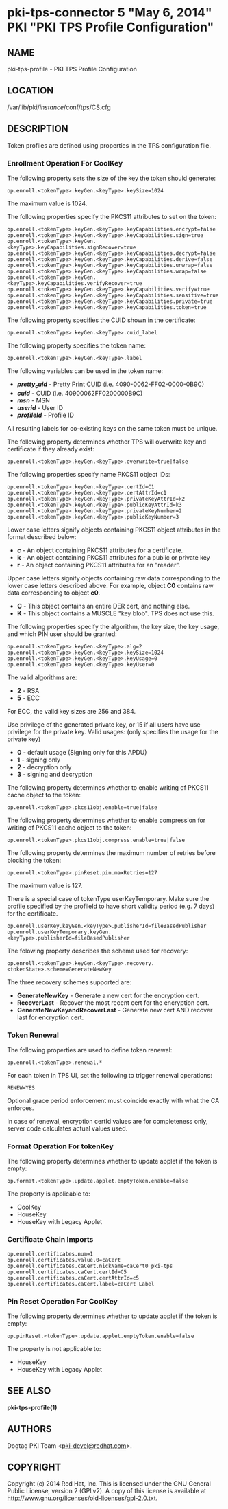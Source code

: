 # pki-tps-connector 5 "May 6, 2014" PKI "PKI TPS Profile Configuration"

## NAME

pki-tps-profile - PKI TPS Profile Configuration

## LOCATION

/var/lib/pki/*instance*/conf/tps/CS.cfg

## DESCRIPTION

Token profiles are defined using properties in the TPS configuration file.

### Enrollment Operation For CoolKey

The following property sets the size of the key the token should generate:

```
op.enroll.<tokenType>.keyGen.<keyType>.keySize=1024
```

The maximum value is 1024.

The following properties specify the PKCS11 attributes to set on the token:

```
op.enroll.<tokenType>.keyGen.<keyType>.keyCapabilities.encrypt=false
op.enroll.<tokenType>.keyGen.<keyType>.keyCapabilities.sign=true
op.enroll.<tokenType>.keyGen.<keyType>.keyCapabilities.signRecover=true
op.enroll.<tokenType>.keyGen.<keyType>.keyCapabilities.decrypt=false
op.enroll.<tokenType>.keyGen.<keyType>.keyCapabilities.derive=false
op.enroll.<tokenType>.keyGen.<keyType>.keyCapabilities.unwrap=false
op.enroll.<tokenType>.keyGen.<keyType>.keyCapabilities.wrap=false
op.enroll.<tokenType>.keyGen.<keyType>.keyCapabilities.verifyRecover=true
op.enroll.<tokenType>.keyGen.<keyType>.keyCapabilities.verify=true
op.enroll.<tokenType>.keyGen.<keyType>.keyCapabilities.sensitive=true
op.enroll.<tokenType>.keyGen.<keyType>.keyCapabilities.private=true
op.enroll.<tokenType>.keyGen.<keyType>.keyCapabilities.token=true
```

The following property specifies the CUID shown in the certificate:

```
op.enroll.<tokenType>.keyGen.<keyType>.cuid_label
```

The following property specifies the token name:

```
op.enroll.<tokenType>.keyGen.<keyType>.label
```

The following variables can be used in the token name:

- **$pretty_cuid$** - Pretty Print CUID (i.e. 4090-0062-FF02-0000-0B9C)
- **$cuid$** - CUID (i.e. 40900062FF0200000B9C)
- **$msn$** - MSN
- **$userid$** - User ID
- **$profileId$** - Profile ID

All resulting labels for co-existing keys on the same token must be unique.

The following property determines whether TPS will overwrite key and certificate if they already exist:

```
op.enroll.<tokenType>.keyGen.<keyType>.overwrite=true|false
```

The following properties specify name PKCS11 object IDs:

```
op.enroll.<tokenType>.keyGen.<keyType>.certId=C1
op.enroll.<tokenType>.keyGen.<keyType>.certAttrId=c1
op.enroll.<tokenType>.keyGen.<keyType>.privateKeyAttrId=k2
op.enroll.<tokenType>.keyGen.<keyType>.publicKeyAttrId=k3
op.enroll.<tokenType>.keyGen.<keyType>.privateKeyNumber=2
op.enroll.<tokenType>.keyGen.<keyType>.publicKeyNumber=3
```

Lower case letters signify objects containing PKCS11 object attributes in the format described below:

- **c** - An object containing PKCS11 attributes for a certificate.
- **k** - An object containing PKCS11 attributes for a public or private key
- **r** - An object containing PKCS11 attributes for an "reader".

Upper case letters signify objects containing raw data corresponding to the lower case letters described above.
For example, object **C0** contains raw data corresponding to object **c0**.

- **C** - This object contains an entire DER cert, and nothing else.
- **K** - This object contains a MUSCLE "key blob". TPS does not use this.

The following properties specify the algorithm, the key size, the key usage,
and which PIN user should be granted:

```
op.enroll.<tokenType>.keyGen.<keyType>.alg=2
op.enroll.<tokenType>.keyGen.<keyType>.keySize=1024
op.enroll.<tokenType>.keyGen.<keyType>.keyUsage=0
op.enroll.<tokenType>.keyGen.<keyType>.keyUser=0
```

The valid algorithms are:

- **2** - RSA
- **5** - ECC

For ECC, the valid key sizes are 256 and 384.

Use privilege of the generated private key, or 15 if all users have use privilege for the private key.
Valid usages: (only specifies the usage for the private key)

- **0** - default usage (Signing only for this APDU)
- **1** - signing only
- **2** - decryption only
- **3** - signing and decryption

The following property determines whether to enable writing of PKCS11 cache object to the token:

```
op.enroll.<tokenType>.pkcs11obj.enable=true|false
```

The following property determines whether to enable compression for writing of PKCS11 cache object to the token:

```
op.enroll.<tokenType>.pkcs11obj.compress.enable=true|false
```

The following property determines the maximum number of retries before blocking the token:

```
op.enroll.<tokenType>.pinReset.pin.maxRetries=127
```

The maximum value is 127.

There is a special case of tokenType userKeyTemporary.
Make sure the profile specified by the profileId to have
short validity period (e.g. 7 days) for the certificate.

```
op.enroll.userKey.keyGen.<keyType>.publisherId=fileBasedPublisher
op.enroll.userKeyTemporary.keyGen.<keyType>.publisherId=fileBasedPublisher
```

The folowing property describes the scheme used for recovery:

```
op.enroll.<tokenType>.keyGen.<keyType>.recovery.<tokenState>.scheme=GenerateNewKey
```

The three recovery schemes supported are:

- **GenerateNewKey** - Generate a new cert for the encryption cert.
- **RecoverLast** - Recover the most recent cert for the encryption cert.
- **GenerateNewKeyandRecoverLast** - Generate new cert AND recover last for encryption cert.

### Token Renewal

The following properties are used to define token renewal:

```
op.enroll.<tokenType>.renewal.*
```

For each token in TPS UI, set the following to trigger renewal operations:

```
RENEW=YES
```

Optional grace period enforcement must coincide exactly with what the CA enforces.

In case of renewal, encryption certId values are for completeness only,
server code calculates actual values used.

### Format Operation For tokenKey

The following property determines whether to update applet if the token is empty:

```
op.format.<tokenType>.update.applet.emptyToken.enable=false
```

The property is applicable to:

- CoolKey
- HouseKey
- HouseKey with Legacy Applet

### Certificate Chain Imports

```
op.enroll.certificates.num=1
op.enroll.certificates.value.0=caCert
op.enroll.certificates.caCert.nickName=caCert0 pki-tps
op.enroll.certificates.caCert.certId=C5
op.enroll.certificates.caCert.certAttrId=c5
op.enroll.certificates.caCert.label=caCert Label
```

### Pin Reset Operation For CoolKey

The following property determines whether to update applet if the token is empty:

```
op.pinReset.<tokenType>.update.applet.emptyToken.enable=false
```

The property is not applicable to:

- HouseKey
- HouseKey with Legacy Applet

## SEE ALSO

**pki-tps-profile(1)**

## AUTHORS

Dogtag PKI Team &lt;pki-devel@redhat.com&gt;.

## COPYRIGHT

Copyright (c) 2014 Red Hat, Inc.
This is licensed under the GNU General Public License, version 2 (GPLv2).
A copy of this license is available at http://www.gnu.org/licenses/old-licenses/gpl-2.0.txt.
